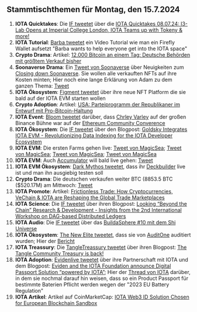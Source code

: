 ## Stammtischthemen für Montag, den 15.7.2024

1. **IOTA Quicktakes**: Die [IF tweetet]() über die [IOTA Quicktakes 08.07.24: I3-Lab Opens at Imperial College London, IOTA Teams up with Tokeny & more!](https://www.youtube.com/watch?v=GWNstiigS2U)
2. **IOTA Tutorial**: [Barba tweetet](https://x.com/Barba_ffm/status/1810372548577935689) ein Video Tutorial wie man ein Firefly Wallet aufsetzt "Barba wants to help everyone get into the IOTA space"
3. **Crypto Drama**: Artikel: [12.000 Bitcoin an einem Tag: Deutsche Behörden mit größtem Verkauf bisher](https://www.btc-echo.de/schlagzeilen/12-000-bitcoin-deutsche-behoerden-mit-groesstem-verkauf-bisher-187884/)
4. **Soonaverse Drama**: Ein [Tweet von Soonaverse](https://x.com/soon_labs/status/1810474682875044124) über Neuigkeiten zum [Closing down Soonaverse](https://github.com/soonaverse/app/issues/182#issuecomment-2215800788). Sie wollen alle verkauften NFTs auf ihre Kosten minten; Hier noch eine lange Erklärung von Adam zu dem ganzen Thema: [Tweet](https://x.com/adam_unchained/status/1810354751579570402)
5. **IOTA Ökosystem**: [Figment tweetet](https://x.com/figment_nfts/status/1810339431343390930) über ihre neue NFT Platform die sie bald auf der IOTA EVM starten wollen
6. **Crypto Adoption**: Artikel: [USA: Parteiprogramm der Republikaner im Entwurf mit Pro-Bitcoin-Haltung](https://www.blocktrainer.de/blog/usa-parteiprogramm-der-republikaner-bitcoin)
7. **IOTA Event**: [Bloom tweetet](https://x.com/bloomwalletio/status/1810644345059672295) darüber, dass [Chrley Varley](https://x.com/c_varley) auf der großen Binance Bühne war auf der [Ethereum Community Converence](https://x.com/EthCC)
8. **IOTA Ökosystem**: Die [IF tweetet](https://x.com/iota/status/1810660181828657271) über den Blogpost: [Goldsky Integrates IOTA EVM - Revolutionizing Data Indexing for the IOTA Developer Ecosystem](https://blog.iota.org/goldsky-integrates-iota-evm/)
9. **IOTA EVM**: Die ersten Farms gehen live: [Tweet von MagicSea](https://x.com/MagicSeaDEX/status/1810909314845904951); [Tweet von MagicSea](https://x.com/MagicSeaDEX/status/1810947071396213221); [Tweet von MagicSea](https://x.com/MagicSeaDEX/status/1810779254076113383); [Tweet von MagicSea](https://x.com/MagicSeaDEX/status/1811268445264076896)
10. **IOTA EVM**: Auch [Accumulator](https://x.com/ACCU_DeFi) will bald live gehen: [Tweet](https://x.com/ACCU_DeFi/status/1810684537287934246)
11. **IOTA EVM Ökosystem**: [Dark Mythos tweetet](https://x.com/DarkMythosIOTA/status/1810956439155859485), dass ihr [Deckbuilder](https://explorer.dark-mythos.com/decks) live ist und man ihn ausgiebig testen soll
12. **Crypto Drama**: Die deutschen verkaufen weiter BTC (8853.5 BTC ($520.17M) am Mittwoch: [Tweet](https://x.com/hoss_crypto/status/1810998072207421707)
13. **IOTA Promote**: Artikel: [Frictionless Trade: How Cryptocurrencies, VeChain & IOTA are Reshaping the Global Trade Marketplaces](https://chainaffairs.com/frictionless-trade-how-cryptocurrencies-vechain-iota-are-reshaping-the-global-trade-marketplaces/)
14. **IOTA Science**: Die [IF tweetet](https://x.com/iota/status/1811022567970337240) über ihren Blogpost: [Looking “Beyond the Chain” Research & Development - Insights from the 2nd International Workshop on DAG-based Distributed Ledgers](https://blog.iota.org/looking-beyond-the-chain/)
15. **IOTA Audio**: Die [IF tweetet](https://x.com/iota/status/1811052543167897683) über das [BuildaSphere #10 mit dem Shi Universe](https://x.com/iota/status/1811052543167897683)
16. **IOTA Ökosystem**: [The New Elite tweetet](https://x.com/TheNewElites_/status/1811359876167139521), dass sie von [AuditOne](https://x.com/auditone_dao) auditiert wurden; Hier der [Bericht](https://www.auditone.io/audit-report/the-new-elite)
17. **IOTA Treassury**: Die [TangleTreassury tweetet](https://x.com/TangleTreasury/status/1811367136327086193) über ihren Blogpost: [The Tangle Community Treasury is back!](https://medium.com/@tangletreasury_87751/the-tangle-community-treasury-is-back-d68f94dc8f02)
18. **IOTA Adoption**: [Evidenlive tweetet](https://x.com/Evidenlive/status/1811370327206703399) über ihre Partnerschaft mit IOTA und dem Blogpost: [Eviden and the IOTA Foundation announce Digital Passport Solution “powered by IOTA”](https://eviden.com/insights/press-releases/eviden-and-the-iota-foundation-announce-digital-passport-solution-powered-by-iota/); Hier der [Thread von IOTA](https://x.com/iota/status/1811373639196885350) darüber, in dem sie nochmal darauf hin weisen, dass so ein Product Passport für bestimmte Baterien Pflicht werden wegen der "2023 EU Battery Regulation"
19. **IOTA Artikel**: Artikel auf CoinMarketCap: [IOTA Web3 ID Solution Chosen for European Blockchain Sandbox](https://coinmarketcap.com/community/articles/666acae01883373089792239/)

